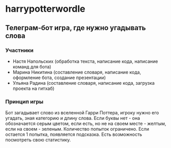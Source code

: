 # harrypotterwordle

## Телеграм-бот игра, где нужно угадывать слова

### Участники
- Настя Напольских (обработка текста, написание кода, написание команд для бота)
- Марина Никитина (составление словаря, написание кода, оформление бота, создание презентации)
- Ульяна Радина (составление словаря, написание кода, загрузка проекта на гитхаб)

### Принцип игры
Бот загадывает слово из вселенной Гарри Поттера, игроку нужно его угадать, зная категорию и длину слова. Если буквы нет - она обозначается серым цветом, если есть, но не на своем месте - желтым, если на своем - зеленым. Количество попыток ограничено. Если остается 1 попытка, появляется подсказка. Есть возможность посмотреть свою статистику.
